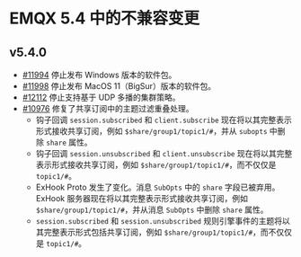 # EMQX 5.4 中的不兼容变更

## v5.4.0

- [#11994](https://github.com/emqx/emqx/pull/11994) 停止发布 Windows 版本的软件包。
- [#11998](https://github.com/emqx/emqx/pull/11998) 停止发布 MacOS 11（BigSur）版本的软件包。
- [#12112](https://github.com/emqx/emqx/pull/12112) 停止支持基于 UDP 多播的集群策略。
- [#10976](https://github.com/emqx/emqx/pull/10976) 修复了共享订阅中的主题过滤重叠处理。
  - 钩子回调 `session.subscribed` 和 `client.subscribe` 现在将以其完整表示形式接收共享订阅，例如 `$share/group1/topic1/#`，并从 `subopts` 中删除 `share` 属性。
  - 钩子回调 `session.unsubscribed` 和 `client.unsubscribe` 现在将以其完整表示形式接收共享订阅，例如 `$share/group1/topic1/#`，而不仅仅是 `topic1/#`。
  - ExHook Proto 发生了变化。消息 `SubOpts` 中的 `share` 字段已被弃用。 ExHook 服务器现在将以其完整表示形式接收共享订阅，例如 `$share/group1/topic1/#`，并从消息 `SubOpts` 中删除 `share` 属性。
  - `session.subscribed` 和 `session.unsubscribed` 规则引擎事件的主题将以其完整表示形式包括共享订阅，例如 `$share/group1/topic1/#`，而不仅仅是 `topic1/#`。
